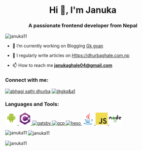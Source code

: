 <h1 align="center">Hi 👋, I'm Januka</h1>
<h3 align="center">A passionate frontend developer from Nepal</h3>

<p align="left"> <img src="https://komarev.com/ghpvc/?username=januka11&label=Profile%20views&color=0e75b6&style=flat" alt="januka11" /> </p>

- 🔭 I’m currently working on Blogging [Gk gyan](Https://dhurbaghale.com.np)

- 📝 I regularly write articles on [Https://dhurbaghale.com.np](Https://dhurbaghale.com.np)

- 📫 How to reach me **janukaghale04@gmail.com**

<h3 align="left">Connect with me:</h3>
<p align="left">
<a href="https://fb.com/abhagi sathi dhurba" target="blank"><img align="center" src="https://raw.githubusercontent.com/rahuldkjain/github-profile-readme-generator/master/src/images/icons/Social/facebook.svg" alt="abhagi sathi dhurba" height="30" width="40" /></a>
<a href="https://www.youtube.com/c/@gkq&a1" target="blank"><img align="center" src="https://raw.githubusercontent.com/rahuldkjain/github-profile-readme-generator/master/src/images/icons/Social/youtube.svg" alt="@gkq&a1" height="30" width="40" /></a>
</p>

<h3 align="left">Languages and Tools:</h3>
<p align="left"> <a href="https://developer.android.com" target="_blank" rel="noreferrer"> <img src="https://raw.githubusercontent.com/devicons/devicon/master/icons/android/android-original-wordmark.svg" alt="android" width="40" height="40"/> </a> <a href="https://www.w3schools.com/cs/" target="_blank" rel="noreferrer"> <img src="https://raw.githubusercontent.com/devicons/devicon/master/icons/csharp/csharp-original.svg" alt="csharp" width="40" height="40"/> </a> <a href="https://www.gatsbyjs.com/" target="_blank" rel="noreferrer"> <img src="https://www.vectorlogo.zone/logos/gatsbyjs/gatsbyjs-icon.svg" alt="gatsby" width="40" height="40"/> </a> <a href="https://cloud.google.com" target="_blank" rel="noreferrer"> <img src="https://www.vectorlogo.zone/logos/google_cloud/google_cloud-icon.svg" alt="gcp" width="40" height="40"/> </a> <a href="hexo.io/" target="_blank" rel="noreferrer"> <img src="https://www.vectorlogo.zone/logos/hexoio/hexoio-icon.svg" alt="hexo" width="40" height="40"/> </a> <a href="https://www.java.com" target="_blank" rel="noreferrer"> <img src="https://raw.githubusercontent.com/devicons/devicon/master/icons/java/java-original.svg" alt="java" width="40" height="40"/> </a> <a href="https://developer.mozilla.org/en-US/docs/Web/JavaScript" target="_blank" rel="noreferrer"> <img src="https://raw.githubusercontent.com/devicons/devicon/master/icons/javascript/javascript-original.svg" alt="javascript" width="40" height="40"/> </a> <a href="https://nodejs.org" target="_blank" rel="noreferrer"> <img src="https://raw.githubusercontent.com/devicons/devicon/master/icons/nodejs/nodejs-original-wordmark.svg" alt="nodejs" width="40" height="40"/> </a> </p>

<p><img align="left" src="https://github-readme-stats.vercel.app/api/top-langs?username=januka11&show_icons=true&locale=en&layout=compact" alt="januka11" /></p>

<p>&nbsp;<img align="center" src="https://github-readme-stats.vercel.app/api?username=januka11&show_icons=true&locale=en" alt="januka11" /></p>

<p><img align="center" src="https://github-readme-streak-stats.herokuapp.com/?user=januka11&" alt="januka11" /></p>

